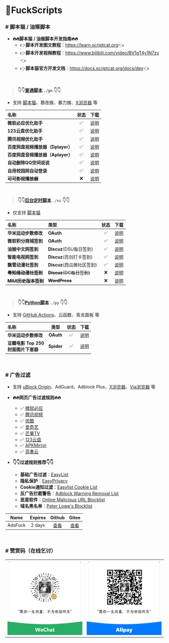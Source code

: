 # 🌈FuckScripts

### \# 脚本猫 / 油猴脚本

- **🔥🔥脚本猫 / 油猴脚本开发指南🔥🔥**
  - 👉**脚本开发图文教程**：<https://learn.scriptcat.org>👈
  - 👉**脚本开发视频教程**：<https://www.bilibili.com/video/BV1gT4y1N7zy>👈
  - 👉**脚本猫官方开发文档**：<https://docs.scriptcat.org/docs/dev>👈

<br>

> **👇👇[普通脚本](./gm) `./gm` 👇👇**

- 支持 [脚本猫](https://docs.scriptcat.org)、篡改猴、暴力猴、[X浏览器](https://www.xbext.com) 等

| 名称 | 状态 | 下载 |
|:---|:---:|:---:|
| **微软必应优化助手** | ✅ | [说明](./gm/README.md) |
| **123云盘优化助手** | ✅ | [说明](./gm/README.md) |
| **腾讯视频优化助手** | ✅ | [说明](./gm/README.md) |
| **百度网盘视频播放器（Dplayer）** | ✅ | [说明](./gm/README.md) |
| **百度网盘音频播放器（Aplayer）** | ✅ | [说明](./gm/README.md) |
| **自动删除QQ空间说说** | ✅ | [说明](./gm/README.md) |
| **自用校园网自动登录** | ✅ | [说明](./gm/README.md) |
| ~~**可可影视播放器**~~ | ❌ | [说明](./gm/README.md) |

<br>

> **👇👇[后台定时脚本](./sc) `./sc` 👇👇**

- 仅支持 [脚本猫](https://docs.scriptcat.org)

| 名称 | 类型 | 状态 | 下载 |
|:---|:---|:---:|:---:|
| **华米运动步数修改** | **OAuth** | ✅ | [说明](./sc/README.md) |
| **微软积分商城签到** | **OAuth** | ✅ | [说明](./sc/README.md) |
| **油猴中文网签到** | **Discuz**(DSU每日签到) | ✅ | [说明](./sc/README.md) |
| **智能电视网签到** | **Discuz**(亮剑打卡签到) | ✅ | [说明](./sc/README.md) |
| **飘雪动漫社签到** | **Discuz**(西瓜微社区签到) | ✅ | [说明](./sc/README.md) |
| ~~**粤知缘动漫社签到**~~ | ~~**Discuz**(DC每日签到)~~ | ❌ | [说明](./sc/README.md) |
| ~~**MIUI历史版本签到**~~ | ~~**WordPress**~~ | ❌ | [说明](./sc/README.md) |

<br>

> **👇👇[Python脚本](./py) `./py` 👇👇**

- 支持 [GitHub Actions](https://docs.github.com/actions)、云函数、青龙面板 等

| 名称 | 类型 | 状态 | 下载 |
|:---|:---:|:---:|:---:|
| **华米运动步数修改** | **OAuth** | ✅ | [说明](./py/README.md) |
| **豆瓣电影 Top 250 <br>封面图片下崽器** | **Spider** | ✅ | [说明](./py/README.md) |

<br>

### \# 广告过滤

- 支持 [uBlock Origin](https://ublockorigin.com)、AdGuard、Adblock Plus、[X浏览器](https://www.xbext.com)、[Via浏览器](https://viayoo.com) 等

- **🔥🔥网页广告过滤规则🔥🔥**
  - ✅ [微软必应](https://bing.com)
  - ✅ [腾讯视频](https://v.qq.com)
  - ✅ [优酷](https://youku.com)
  - ✅ [爱奇艺](https://iqiyi.com)
  - ✅ [芒果TV](https://mgtv.com)
  - ✅ [123云盘](https://123pan.com)
  - ✅ [APKMirror](https://apkmirror.com)
  - ✅ [蓝奏云](https://pc.woozooo.com)

- **👇👇过滤规则推荐👇👇**
  - **基础广告过滤**：[EasyList](https://easylist-downloads.adblockplus.org/easylist.txt)
  - **隐私保护**：[EasyPrivacy](https://easylist-downloads.adblockplus.org/easyprivacy.txt)
  - **Cookie通知过滤**：[Easylist Cookie List](https://secure.fanboy.co.nz/fanboy-cookiemonster.txt)
  - **反广告拦截警告**：[Adblock Warning Removal List](https://easylist-downloads.adblockplus.org/antiadblockfilters.txt)
  - **恶意软件**：[Online Malicious URL Blocklist](https://malware-filter.gitlab.io/urlhaus-filter/urlhaus-filter-ag-online.txt)
  - **域名黑名单**：[Peter Lowe's Blocklist](https://pgl.yoyo.org/adservers/serverlist.php?hostformat=hosts&showintro=1&mimetype=plaintext)

| Name | Expires | Github | Gitee |
|:---:|:---:|:---:|:---:|
| AdsFuck | 2 days | [查看](https://raw.githubusercontent.com/geoisam/FuckScripts/main/adsfuck.txt) | [查看](https://gitee.com/geoisam/FuckScripts/raw/main/adsfuck.txt) |

<br>

### \# 赞赏码（在线乞讨）

<table>
<tr>
<td><a>
<img src="./images/wechat.jpg">
</a></td>
<td><a>
<img src="./images/alipay.jpg">
</a></td>
</tr>
</table>
